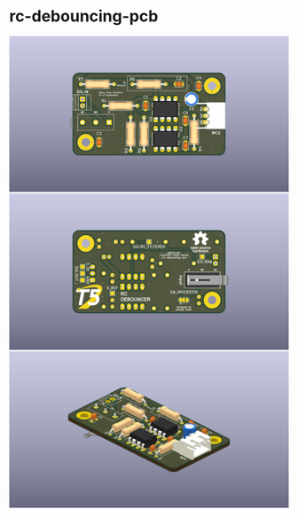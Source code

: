 # rc-debouncing-pcb

![rc-debouncer-front](./images/rc-debouncer-front.png)
![rc-debouncer-back](./images/rc-debouncer-back.png)
![rc-debouncer-orthographic](./images/rc-debouncer-orthographic.png)
